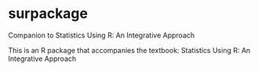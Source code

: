 # surpackage
Companion to Statistics Using R: An Integrative Approach

This is an R package that accompanies the textbook: Statistics Using R: An Integrative Approach

